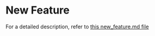 # New Feature

For a detailed description, refer to [this new_feature.md file](docs/new_feature.md)
